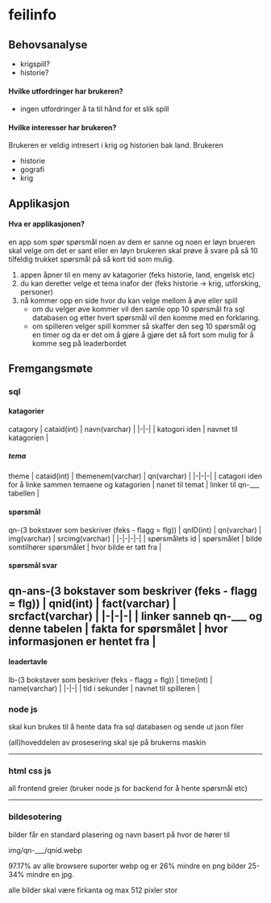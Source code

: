 
# feilinfo

## Behovsanalyse

* krigspill?
* historie?

#### Hvilke utfordringer har brukeren?

* ingen utfordringer å ta til hånd for et slik spill

#### Hvilke interesser har brukeren?
Brukeren er veldig intresert i krig og historien bak land. Brukeren

* historie
* gografi
* krig

## Applikasjon

#### Hva er applikasjonen?

en app som spør spørsmål noen av dem er sanne og noen er løyn brueren skal velge om det er sant eller en løyn brukeren skal prøve å svare på så 10 tilfeldig trukket spørsmål på så kort tid som mulig.
1. appen åpner til en meny av katagorier (feks historie, land, engelsk etc) 
2. du kan deretter velge et tema inafor der (feks historie -> krig, utforsking, personer)
3. nå kommer opp en side hvor du kan velge mellom å øve eller spill
    * om du velger øve kommer vil den samle opp 10 spørsmål fra sql databasen og etter hvert spørsmål vil den komme med en forklaring.
    * om spilleren velger spill kommer så skaffer den seg 10 spørsmål og en timer og da er det om å gjøre å gjøre det så fort som mulig for å komme seg på leaderbordet

## Fremgangsmøte

### sql
#### katagorier
catagory
| cataid(int) | navn(varchar) |
|-|-|
| katogori iden | navnet til katagorien |
##### tema
theme
| cataid(int) | themenem(varchar) | qn(varchar) |
|-|-|-|
| catagori iden for å linke sammen temaene og katagorien | nanet til temat | linker til qn-___ tabellen |
#### spørsmål
qn-(3 bokstaver som beskriver (feks - flagg = flg))
| qnID(int) | qn(varchar) | img(varchar) | srcimg(varchar) |
|-|-|-|-|
| spørsmålets id | spørsmålet | bilde somtilhører spørsmålet | hvor bilde er tatt fra |
#### spørsmål svar
qn-ans-(3 bokstaver som beskriver (feks - flagg = flg))
| qnid(int) | fact(varchar) | srcfact(varchar) |
|-|-|-|
| linker sanneb qn-___ og denne tabelen | fakta for spørsmålet | hvor informasjonen er hentet fra |
---
#### leadertavle
lb-(3 bokstaver som beskriver (feks - flagg = flg))
| time(int) | name(varchar) |
|-|-|
| tid i sekunder | navnet til spilleren |
### node js

skal kun brukes til å hente data fra sql databasen og sende ut json filer

(all)hoveddelen av prosesering skal sje på brukerns maskin

---
### html css js
all frontend greier (bruker node js for backend for å hente spørsmål etc)

---
### bildesotering
bilder får en standard plasering og navn basert på hvor de hører til

img/qn-___/qnid.webp

97.17% av alle browsere suporter webp og er 26% mindre en png bilder 25-34% mindre en jpg. 

alle bilder skal være firkanta og max 512 pixler stor